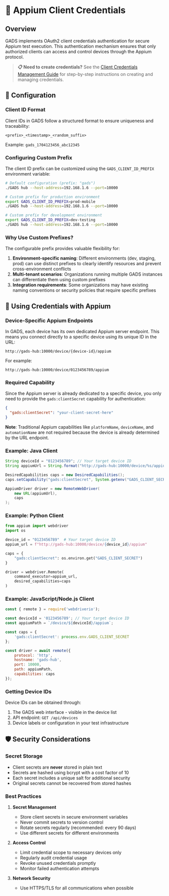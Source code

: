 # 🔐 Appium Client Credentials

## Overview

GADS implements OAuth2 client credentials authentication for secure Appium test execution. This authentication mechanism ensures that only authorized clients can access and control devices through the Appium protocol.

> **📋 Need to create credentials?** See the [Client Credentials Management Guide](./client-credentials-management.md) for step-by-step instructions on creating and managing credentials.

## 🔧 Configuration

### Client ID Format

Client IDs in GADS follow a structured format to ensure uniqueness and traceability:
```
<prefix>_<timestamp>_<random_suffix>
```

Example: `gads_1704123456_abc12345`

### Configuring Custom Prefix

The client ID prefix can be customized using the `GADS_CLIENT_ID_PREFIX` environment variable:

```bash
# Default configuration (prefix: "gads")
./GADS hub --host-address=192.168.1.6 --port=10000

# Custom prefix for production environment
export GADS_CLIENT_ID_PREFIX=prod-mobile
./GADS hub --host-address=192.168.1.6 --port=10000

# Custom prefix for development environment
export GADS_CLIENT_ID_PREFIX=dev-testing
./GADS hub --host-address=192.168.1.6 --port=10000
```

### Why Use Custom Prefixes?

The configurable prefix provides valuable flexibility for:

1. **Environment-specific naming**: Different environments (dev, staging, prod) can use distinct prefixes to clearly identify resources and prevent cross-environment conflicts
2. **Multi-tenant scenarios**: Organizations running multiple GADS instances can differentiate them using custom prefixes
3. **Integration requirements**: Some organizations may have existing naming conventions or security policies that require specific prefixes

## 📱 Using Credentials with Appium

### Device-Specific Appium Endpoints

In GADS, each device has its own dedicated Appium server endpoint. This means you connect directly to a specific device using its unique ID in the URL:

```
http://gads-hub:10000/device/{device-id}/appium
```

For example:
```
http://gads-hub:10000/device/0123456789/appium
```

### Required Capability

Since the Appium server is already dedicated to a specific device, you only need to provide the `gads:clientSecret` capability for authentication:

```json
{
  "gads:clientSecret": "your-client-secret-here"
}
```

**Note**: Traditional Appium capabilities like `platformName`, `deviceName`, and `automationName` are not required because the device is already determined by the URL endpoint.

### Example: Java Client

```java
String deviceId = "0123456789"; // Your target device ID
String appiumUrl = String.format("http://gads-hub:10000/device/%s/appium", deviceId);

DesiredCapabilities caps = new DesiredCapabilities();
caps.setCapability("gads:clientSecret", System.getenv("GADS_CLIENT_SECRET"));

AppiumDriver driver = new RemoteWebDriver(
    new URL(appiumUrl), 
    caps
);
```

### Example: Python Client

```python
from appium import webdriver
import os

device_id = "0123456789"  # Your target device ID
appium_url = f"http://gads-hub:10000/device/{device_id}/appium"

caps = {
    "gads:clientSecret": os.environ.get("GADS_CLIENT_SECRET")
}

driver = webdriver.Remote(
    command_executor=appium_url,
    desired_capabilities=caps
)
```

### Example: JavaScript/Node.js Client

```javascript
const { remote } = require('webdriverio');

const deviceId = '0123456789'; // Your target device ID
const appiumPath = `/device/${deviceId}/appium`;

const caps = {
    'gads:clientSecret': process.env.GADS_CLIENT_SECRET
};

const driver = await remote({
    protocol: 'http',
    hostname: 'gads-hub',
    port: 10000,
    path: appiumPath,
    capabilities: caps
});
```

### Getting Device IDs

Device IDs can be obtained through:
1. The GADS web interface - visible in the device list
2. API endpoint: `GET /api/devices`
3. Device labels or configuration in your test infrastructure

## 🛡️ Security Considerations

### Secret Storage

- Client secrets are **never** stored in plain text
- Secrets are hashed using bcrypt with a cost factor of 10
- Each secret includes a unique salt for additional security
- Original secrets cannot be recovered from stored hashes

### Best Practices

1. **Secret Management**
   - Store client secrets in secure environment variables
   - Never commit secrets to version control
   - Rotate secrets regularly (recommended: every 90 days)
   - Use different secrets for different environments

2. **Access Control**
   - Limit credential scope to necessary devices only
   - Regularly audit credential usage
   - Revoke unused credentials promptly
   - Monitor failed authentication attempts

3. **Network Security**
   - Use HTTPS/TLS for all communications when possible